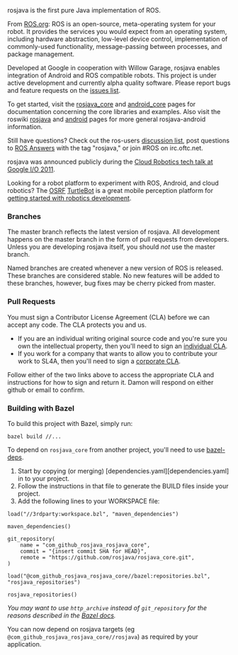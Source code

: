 rosjava is the first pure Java implementation of ROS.

From [ROS.org](http://www.ros.org/wiki/): ROS is an open-source, meta-operating
system for your robot. It provides the services you would expect from an
operating system, including hardware abstraction, low-level device control,
implementation of commonly-used functionality, message-passing between
processes, and package management.

Developed at Google in cooperation with Willow Garage, rosjava enables
integration of Android and ROS compatible robots. This project is under active
development and currently alpha quality software. Please report bugs and feature
requests on the [issues
list](https://github.com/rosjava/rosjava/issues?state=open).

To get started, visit the
[rosjava_core](http://rosjava.github.com/rosjava_core/latest) and
[android_core](http://rosjava.github.com/android_core/latest) pages for
documentation concerning the core libraries and examples. Also visit the roswiki
[rosjava](http://wiki.ros.org/rosjava) and
[android](http://wiki.ros.org/android) pages for more general rosjava-android
information.

Still have questions? Check out the ros-users [discussion
list](https://discourse.ros.org/c/rosjava), post questions to [ROS
Answers](http://answers.ros.org/questions/) with the tag "rosjava," or join #ROS
on irc.oftc.net.

rosjava was announced publicly during the [Cloud Robotics tech talk at Google
I/O 2011](http://www.youtube.com/watch?feature=player_embedded&v=FxXBUp-4800).

Looking for a robot platform to experiment with ROS, Android, and cloud
robotics? The [OSRF](http://www.osrfoundation.org/)
[TurtleBot](http://wiki.ros.org/Robots/TurtleBot) is a great mobile perception
platform for [getting started with robotics
development](http://www.youtube.com/watch?feature=player_embedded&v=MOEjL8JDvd0).

### Branches ###

The master branch reflects the latest version of rosjava. All development
happens on the master branch in the form of pull requests from developers.
Unless you are developing rosjava itself, you should _not_ use the master
branch.

Named branches are created whenever a new version of ROS is released. These
branches are considered stable. No new features will be added to these branches,
however, bug fixes may be cherry picked from master.

### Pull Requests ###

You must sign a Contributor License Agreement (CLA) before we can accept any
code. The CLA protects you and us.

* If you are an individual writing original source code and you're sure you own
  the intellectual property, then you'll need to sign an [individual
  CLA](https://developers.google.com/open-source/cla/individual).
* If you work for a company that wants to allow you to contribute your work to
  SL4A, then you'll need to sign a [corporate
  CLA](https://developers.google.com/open-source/cla/corporate).

Follow either of the two links above to access the appropriate CLA and
instructions for how to sign and return it. Damon will respond on either github
or email to confirm.

### Building with Bazel ###

To build this project with Bazel, simply run:

```
bazel build //...
```

To depend on `rosjava_core` from another project, you'll need to use
[bazel-deps](https://github.com/johnynek/bazel-deps).

1. Start by copying (or merging) [dependencies.yaml][dependencies.yaml] in to
   your project.
1. Follow the instructions in that file to generate the BUILD files inside your
   project.
1. Add the following lines to your WORKSPACE file:

```
load("//3rdparty:workspace.bzl", "maven_dependencies")

maven_dependencies()

git_repository(
    name = "com_github_rosjava_rosjava_core",
    commit = "{insert commit SHA for HEAD}",
    remote = "https://github.com/rosjava/rosjava_core.git",
)

load("@com_github_rosjava_rosjava_core//bazel:repositories.bzl", "rosjava_repositories")

rosjava_repositories()
```

*You may want to use `http_archive` instead of `git_repository` for the reasons
described in the [Bazel docs][git-repository-docs].*

[git-repository-docs]: https://docs.bazel.build/versions/master/be/workspace.html#git_repository

You can now depend on rosjava targets (eg
`@com_github_rosjava_rosjava_core//rosjava`) as required by your application.
